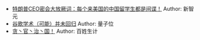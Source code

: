 - [特朗普CEO密会大放厥词：每个来美国的中国留学生都是间谍！](http://wechatscope.jmsc.hku.hk:8000/html?fn=gh_108f2a2a27f4_2018-08-09_2652024210_uFwpm1fUrx.y.tar.gz)
Author: 新智元
- [谷歌学术（可能）并未回归](http://wechatscope.jmsc.hku.hk:8000/html?fn=gh_114e76fd6e5d_2018-08-09_2247502286_npkhoUPK1I.y.tar.gz)
Author: 量子位
- [贪丶官丶治丶国！](http://wechatscope.jmsc.hku.hk:8000/html?fn=gh_ec9122b5999a_2018-08-09_2247485956_fIaF9Qc40C.y.tar.gz)
Author: 百姓生计
